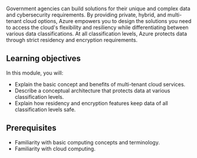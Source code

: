 Government agencies can build solutions for their unique and complex data and cybersecurity requirements. By providing private, hybrid, and multi-tenant cloud options, Azure empowers you to design the solutions you need to access the cloud's flexibility and resiliency while differentiating between various data classifications. At all classification levels, Azure protects data through strict residency and encryption requirements.

## Learning objectives

In this module, you will:

* Explain the basic concept and benefits of multi-tenant cloud services.
* Describe a conceptual architecture that protects data at various classification levels.
* Explain how residency and encryption features keep data of all classification levels safe.

## Prerequisites

* Familiarity with basic computing concepts and terminology.
* Familiarity with cloud computing.